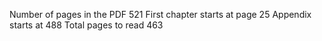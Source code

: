 
Number of pages in the PDF 521
First chapter starts at page 25
Appendix starts at 488
Total pages to read 463

